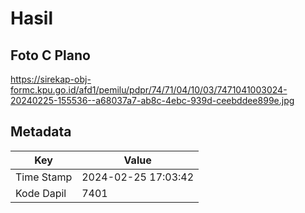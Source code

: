# Hasil

## Foto C Plano

https://sirekap-obj-formc.kpu.go.id/afd1/pemilu/pdpr/74/71/04/10/03/7471041003024-20240225-155536--a68037a7-ab8c-4ebc-939d-ceebddee899e.jpg


## Metadata

| Key        | Value               |
| ---------- | ------------------- |
| Time Stamp | 2024-02-25 17:03:42 |
| Kode Dapil | 7401                |



